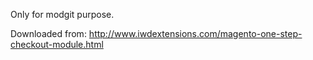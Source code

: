 Only for modgit purpose.

Downloaded from: http://www.iwdextensions.com/magento-one-step-checkout-module.html


